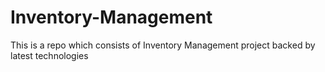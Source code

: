 # Inventory-Management
This is a repo which consists of Inventory Management project backed by latest technologies
